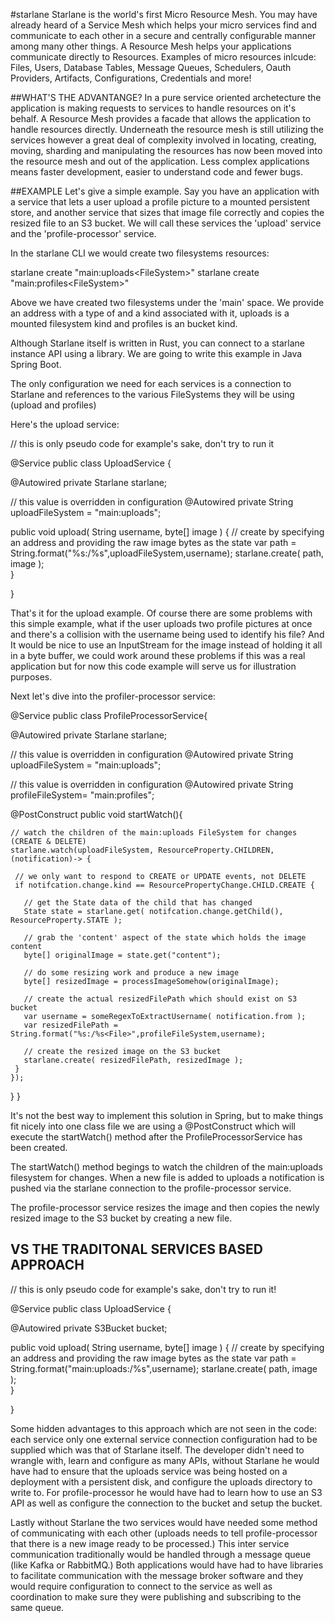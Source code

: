 #starlane
Starlane is the world's first Micro Resource Mesh.  You may have already heard of a Service Mesh which helps your micro services find and communicate to each other in a secure and centrally configurable manner among many other things.  A Resource Mesh helps your applications communicate directly to Resources.  Examples of micro resources inlcude: Files, Users, Database Tables, Message Queues, Schedulers, Oauth Providers, Artifacts, Configurations, Credentials and more! 

##WHAT'S THE ADVANTANGE?
In a pure service oriented archetecture the application is making requests to services to handle resources on it's behalf.  A Resource Mesh provides a facade that allows the application to handle resources directly.  Underneath the resource mesh is still utilizing the services however a great deal of complexity involved in locating, creating, moving, sharding and manipulating the resources has now been moved into the resource mesh and out of the application.  Less complex applications means faster development, easier to understand code and fewer bugs.

##EXAMPLE
Let's give a simple example.  Say you have an application with a service that lets a user upload a profile picture to a mounted persistent store, and another service that sizes that image file correctly and copies the resized file to an S3 bucket.  We will call these services the 'upload' service and the 'profile-processor' service. 

In the starlane CLI we would create two filesystems resources:

starlane create "main:uploads<FileSystem<Standard>>"
starlane create "main:profiles<FileSystem<S3>>"

Above we have created two filesystems under the 'main' space.  We provide an address with a type of <FileSystem> and a kind associated with it, uploads is a <Standard> mounted filesystem kind and profiles is an <S3> bucket kind.  

Although Starlane itself is written in Rust, you can connect to a starlane instance API using a library.  We are going to write this example in Java Spring Boot.  

The only configuration we need for each services is a connection to Starlane and references to the various FileSystems they will be using (upload and profiles)

Here's the upload service:

// this is only pseudo code for example's sake, don't try to run it

@Service
public class UploadService {

  @Autowired
  private Starlane starlane;

  // this value is overridden in configuration
  @Autowired
  private String uploadFileSystem = "main:uploads";


  public void upload( String username, byte[] image ) {
     // create by specifying an address and providing the raw image bytes as the state
     var path = String.format("%s:/%s<File>",uploadFileSystem,username);
     starlane.create( path, image );   
  }

}

That's it for the upload example.  Of course there are some problems with this simple example, what if the user uploads two profile pictures at once and there's a collision with the username being used to identify his file?  And It would be nice to use an InputStream for the image instead of holding it all in a byte buffer, we could work around these problems if this was a real application but for now this code example will serve us for illustration purposes.

Next let's dive into the profiler-processor service:


@Service
public class  ProfileProcessorService{

  @Autowired
  private Starlane starlane;


  // this value is overridden in configuration
  @Autowired 
  private String uploadFileSystem = "main:uploads";
 
  // this value is overridden in configuration
  @Autowired
  private String profileFileSystem= "main:profiles";
 

  @PostConstruct
  public void startWatch(){

    // watch the children of the main:uploads FileSystem for changes (CREATE & DELETE)
    starlane.watch(uploadFileSystem, ResourceProperty.CHILDREN, (notification)-> {

     // we only want to respond to CREATE or UPDATE events, not DELETE
     if notifcation.change.kind == ResourcePropertyChange.CHILD.CREATE {

       // get the State data of the child that has changed
       State state = starlane.get( notifcation.change.getChild(), ResourceProperty.STATE );

       // grab the 'content' aspect of the state which holds the image content
       byte[] originalImage = state.get("content"); 
       
       // do some resizing work and produce a new image
       byte[] resizedImage = processImageSomehow(originalImage);

       // create the actual resizedFilePath which should exist on S3 bucket
       var username = someRegexToExtractUsername( notification.from );
       var resizedFilePath = String.format("%s:/%s<File>",profileFileSystem,username);

       // create the resized image on the S3 bucket
       starlane.create( resizedFilePath, resizedImage );
     }
    }); 
  }
}



It's not the best way to implement this solution in Spring, but to make things fit nicely into one class file we are using a @PostConstruct which will execute the startWatch() method after the ProfileProcessorService has been created.

The startWatch() method begings to watch the children of the main:uploads filesystem for changes. When a new file is added to uploads a notification is pushed via the starlane connection to the profile-processor service.  

The profile-processor service resizes the image and then copies the newly resized image to the S3 bucket by creating a new file.  

## VS THE TRADITONAL SERVICES BASED APPROACH


// this is only pseudo code for example's sake, don't try to run it!

@Service
public class UploadService {

  @Autowired
  private S3Bucket bucket;

  public void upload( String username, byte[] image ) {
     // create by specifying an address and providing the raw image bytes as the state
     var path = String.format("main:uploads:/%s<File>",username);
     starlane.create( path, image );   
  }

}



Some hidden advantages to this approach which are not seen in the code: each service only one external service connection configuration had to be supplied which was that of Starlane itself.  The developer didn't need to wrangle with, learn and configure as many APIs, without Starlane he would have had to ensure that the uploads service was being hosted on a deployment with a persistent disk, and configure the uploads directory to write to. For profile-processor he would have had to learn how to use an S3 API as well as configure the connection to the bucket and setup the bucket.  

Lastly without Starlane the two services would have needed some method of communicating with each other (uploads needs to tell profile-processor that there is a new image ready to be processed.)  This inter service communication traditionally would be handled through a message queue (like Kafka or RabbitMQ.) Both applications would have had to have libraries to facilitate communication with the message broker software and they would require configuration to connect to the service as well as coordination to make sure they were publishing and subscribing to the same queue.


